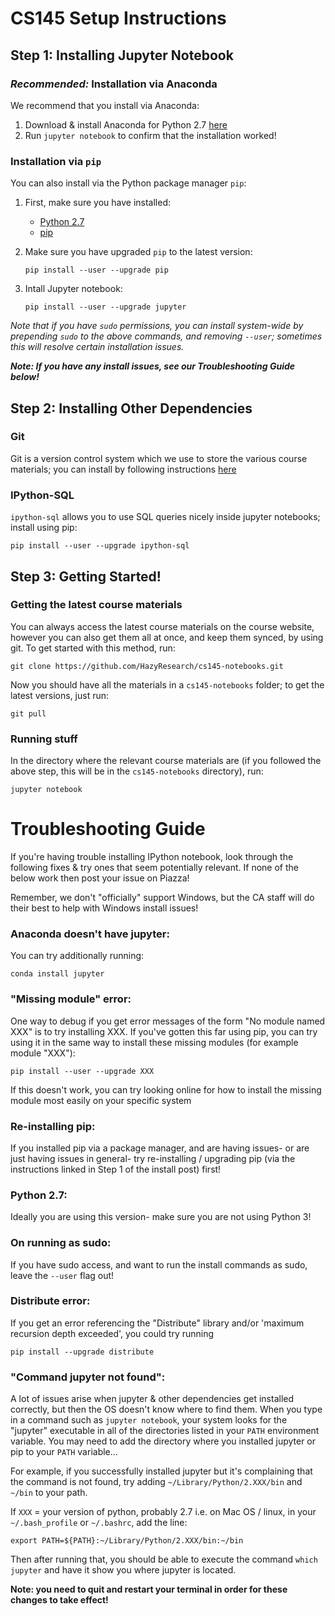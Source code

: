 # CS145 Setup Instructions

## Step 1: Installing Jupyter Notebook

### _Recommended:_ Installation via Anaconda
We recommend that you install via Anaconda:

1. Download & install Anaconda for Python 2.7 [here](https://www.continuum.io/downloads)
2. Run `jupyter notebook` to confirm that the installation worked!


### Installation via `pip`
You can also install via the Python package manager `pip`:

1. First, make sure you have installed:
	* [Python 2.7](https://www.python.org/about/gettingstarted/)
	* [pip](https://pip.pypa.io/en/stable/installing/)

1. Make sure you have upgraded `pip` to the latest version:
	
	```
	pip install --user --upgrade pip
	```

2. Intall Jupyter notebook:
	
	```
	pip install --user --upgrade jupyter
	```

_Note that if you have `sudo` permissions, you can install system-wide by prepending `sudo` to the above commands, and removing `--user`; sometimes this will resolve certain installation issues._

**_Note: If you have any install issues, see our Troubleshooting Guide below!_**


## Step 2: Installing Other Dependencies

### Git
Git is a version control system which we use to store the various course materials; you can install by following instructions [here](https://git-scm.com/downloads)

### IPython-SQL
`ipython-sql` allows you to use SQL queries nicely inside jupyter notebooks; install using pip:

```
pip install --user --upgrade ipython-sql
```


## Step 3: Getting Started!

### Getting the latest course materials
You can always access the latest course materials on the course website, however you can also get them all at once, and keep them synced, by using git.  To get started with this method, run:

```
git clone https://github.com/HazyResearch/cs145-notebooks.git
```

Now you should have all the materials in a `cs145-notebooks` folder; to get the latest versions, just run:

```
git pull
```

### Running stuff
In the directory where the relevant course materials are (if you followed the above step, this will be in the `cs145-notebooks` directory), run:

```
jupyter notebook
```

# Troubleshooting Guide
 
If you're having trouble installing IPython notebook, look through the following fixes & try ones that seem potentially relevant.  If none of the below work then post your issue on Piazza!
 
Remember, we don't "officially" support Windows, but the CA staff will do their best to help with Windows install issues!

### Anaconda doesn't have jupyter:

You can try additionally running:

```
conda install jupyter
```
 
### "Missing module" error:
One way to debug if you get error messages of the form "No module named XXX" is to try installing XXX.  If you've gotten this far using pip, you can try using it in the same way to install these missing modules (for example module "XXX"):

```
pip install --user --upgrade XXX 
```

If this doesn't work, you can try looking online for how to install the missing module most easily on your specific system
 
### Re-installing pip: 
If you installed pip via a package manager, and are having issues- or are just having issues in general- try re-installing / upgrading pip (via the instructions linked in Step 1 of the install post) first!
 
### Python 2.7:
Ideally you are using this version- make sure you are not using Python 3!
 
### On running as sudo:
If you have sudo access, and want to run the install commands as sudo, leave the `--user` flag out!
 
### Distribute error:
If you get an error referencing the "Distribute" library and/or 'maximum recursion depth exceeded', you could try running

```
pip install --upgrade distribute
```
 
### "Command jupyter not found":
A lot of issues arise when jupyter & other dependencies get installed correctly, but then the OS doesn't know where to find them.  When you type in a command such as `jupyter notebook`, your system looks for the "jupyter" executable in all of the directories listed in your `PATH` environment variable.  You may need to add the directory where you installed jupyter or pip to your `PATH` variable...
 
For example, if you successfully installed jupyter but it's complaining that the command is not found, try adding `~/Library/Python/2.XXX/bin` and `~/bin` to your path.

If `XXX` = your version of python, probably 2.7 i.e. on Mac OS / linux, in your `~/.bash_profile` or `~/.bashrc`, add the line:

```
export PATH=${PATH}:~/Library/Python/2.XXX/bin:~/bin
```

Then after running that, you should be able to execute the command `which jupyter` and have it show you where jupyter is located.

**Note: you need to quit and restart your terminal in order for these changes to take effect!**
